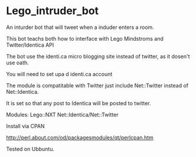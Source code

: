Lego_intruder_bot
===================
An inturder bot that will tweet  when a induder enters a room.

This bot teachs  both how  to interface with Lego Mindstroms and Twitter/Identica API 


The bot use the identi.ca micro blogging site  instead of twitter, as it dosen't use oath. 

You will need to set upa d identi.ca account 

The module is compatitable with Twitter just include Net::Twitter instead of Net::Identica.

It is  set so that any post to Identica will be posted to twitter.



Modules: Lego::NXT
         Net::Identica/Net::Twitter 
         
Install via CPAN

http://perl.about.com/od/packagesmodules/qt/perlcpan.htm


Tested on Ubbuntu.
        




